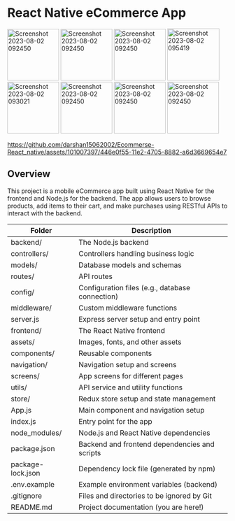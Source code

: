 
# React Native eCommerce App

<img width="118" alt="Screenshot 2023-08-02 092450" src="https://github.com/darshan15062002/Ecommerse-React_native/assets/101007397/d78fe416-b54b-4ad2-bb39-944b3a117d13">
<img width="118" alt="Screenshot 2023-08-02 092450" src="https://github.com/darshan15062002/Ecommerse-React_native/assets/101007397/690b146e-1822-4b4a-9ccb-68b4d965a790">
<img width="118" alt="Screenshot 2023-08-02 092450" src="https://github.com/darshan15062002/Ecommerse-React_native/assets/101007397/068483d1-cc24-46b2-8686-00aee15dcd91">
<img width="119" alt="Screenshot 2023-08-02 095419" src="https://github.com/darshan15062002/Ecommerse-React_native/assets/101007397/8b2aed21-32d7-43c5-aace-bf7c2ed3ee7d">
<img width="118" alt="Screenshot 2023-08-02 093021" src="https://github.com/darshan15062002/Ecommerse-React_native/assets/101007397/f1f7dc8a-3f43-494a-a25e-8e516617b2de">
<img width="118" alt="Screenshot 2023-08-02 092450" src="https://github.com/darshan15062002/Ecommerse-React_native/assets/101007397/a380487c-d8d6-4f37-b691-0f0a7cabd5c1">
<img width="118" alt="Screenshot 2023-08-02 092450" src="https://github.com/darshan15062002/Ecommerse-React_native/assets/101007397/5690de7c-4fa9-4594-bcb8-df652318482d">
<img width="118" alt="Screenshot 2023-08-02 092450" src="https://github.com/darshan15062002/Ecommerse-React_native/assets/101007397/6b8a8738-7fa9-475e-8711-271bd0e28b5c">




https://github.com/darshan15062002/Ecommerse-React_native/assets/101007397/446e0f55-11e2-4705-8882-a6d3669654e7








## Overview

This project is a mobile eCommerce app built using React Native for the frontend and Node.js for the backend. The app allows users to browse products, add items to their cart, and make purchases using RESTful APIs to interact with the backend.







| Folder | Description |
|---|---|
| backend/ | The Node.js backend |
|   controllers/ | Controllers handling business logic |
|   models/ | Database models and schemas |
|   routes/ | API routes |
|   config/ | Configuration files (e.g., database connection) |
|   middleware/ | Custom middleware functions |
|   server.js | Express server setup and entry point |
| frontend/ | The React Native frontend |
|   assets/ | Images, fonts, and other assets |
|   components/ | Reusable components |
|   navigation/ | Navigation setup and screens |
|   screens/ | App screens for different pages |
|   utils/ | API service and utility functions |
|   store/ | Redux store setup and state management |
|   App.js | Main component and navigation setup |
|   index.js | Entry point for the app |
| node_modules/ | Node.js and React Native dependencies |
| package.json | Backend and frontend dependencies and scripts |
| package-lock.json | Dependency lock file (generated by npm) |
| .env.example | Example environment variables (backend) |
| .gitignore | Files and directories to be ignored by Git |
| README.md | Project documentation (you are here!) |
